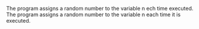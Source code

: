 The program assigns a random number to the variable n ech time executed.
The program assigns a random number to the variable n each time it is executed.

